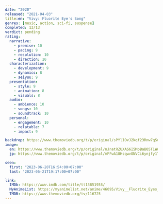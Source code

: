 ```yaml
---
date: "2020"
released: "2021-04-03"
title:en: "Vivy: Fluorite Eye's Song"
genres: [music, action, sci-fi, suspense]
completed: 13/13
verdict: pending
rating:
  narrative:
    - premise: 10
    - pacing: 9
    - resolution: 10
    - direction: 10
  characterization:
    - development: 9
    - dynamics: 8
    - seiyuu: 9
  presentation:
    - style: 9
    - animation: 8
    - visuals: 8
  audio:
    - ambience: 10
    - songs: 10
    - soundtrack: 10
  personal:
    - engagement: 10
    - relatable: 7
    - impact: 9

backdrop: https://www.themoviedb.org/t/p/original/sPYlIOvJ2kqf23Rnw7qSuBSEi1b.jpg
image:
  en: https://www.themoviedb.org/t/p/original/nJnatRZUXAS6I5MpBaBO5T1W8Ca.jpg
  jp: https://www.themoviedb.org/t/p/original/mPFwA18HsqwvONVCi6ynjfy1TOZ.jpg

seen:
  first: "2023-06-20T16:54:00+07:00"
  last: "2023-06-21T19:17:00+07:00"

link:
  IMDb: https://www.imdb.com/title/tt13851958/
  MyAnimeList: https://myanimelist.net/anime/46095/Vivy__Fluorite_Eyes_Song
  TMDB: https://www.themoviedb.org/tv/116725
---
```

